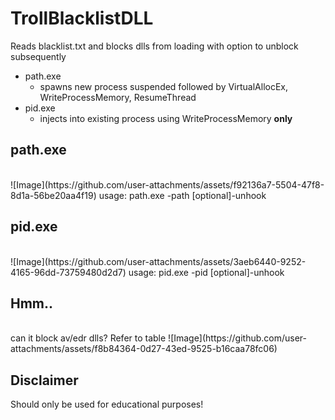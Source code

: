 # TrollBlacklistDLL
Reads blacklist.txt and blocks dlls from loading with option to unblock subsequently
- path.exe
  - spawns new process suspended followed by VirtualAllocEx, WriteProcessMemory, ResumeThread
- pid.exe
  - injects into existing process using WriteProcessMemory **only**
  
## path.exe
<br>
![Image](https://github.com/user-attachments/assets/f92136a7-5504-47f8-8d1a-56be20aa4f19)
usage: path.exe -path <path to file> [optional]-unhook <seconds>

## pid.exe
<br>
![Image](https://github.com/user-attachments/assets/3aeb6440-9252-4165-96dd-73759480d2d7)
usage: pid.exe -pid <local/remote $PID> [optional]-unhook <seconds>

## Hmm.. 
<br>
can it block av/edr dlls? Refer to table
![Image](https://github.com/user-attachments/assets/f8b84364-0d27-43ed-9525-b16caa78fc06)

## Disclaimer
Should only be used for educational purposes!
